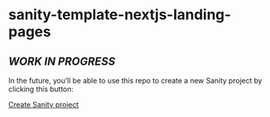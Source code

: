 # sanity-template-nextjs-landing-pages

## _WORK IN PROGRESS_

In the future, you’ll be able to use this repo to create a new Sanity project by clicking this button:

[Create Sanity project](https://create.sanity.io/?template=sanity-io/sanity-template-nextjs-landing-pages)
